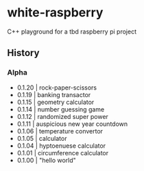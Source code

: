 # white-raspberry
C++ playground for a tbd raspberry pi project

## History
### Alpha
- 0.1.20 | rock-paper-scissors
- 0.1.19 | banking transactor
- 0.1.15 | geometry calculator
- 0.1.14 | number guessing game
- 0.1.12 | randomized super power
- 0.1.11 | auspicious new year countdown
- 0.1.06 | temperature convertor
- 0.1.05 | calculator
- 0.1.04 | hyptoenuese calculator
- 0.1.01 | circumference calculator
- 0.1.00 | "hello world"